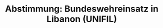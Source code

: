 ---
abstimmung:
  abstimmung: 2
  bundestagssitzung: 108
  datum: 28. Juni 2019
  legislaturperiode: 19
categories:
- Todo
data:
- title: Abstimmungsergebnis 20190628_2-data.pdf
  url: /res/2021-btw/abstimmungsergebnisse/20190628_2-data.pdf
- title: Abstimmungsergebnis 20190628_2_xls-data.xls
  url: /res/2021-btw/abstimmungsergebnisse/20190628_2_xls-data.xls
- title: Abstimmungsergebnis 20190628_2_xls-datacsv
  url: /res/2021-btw/abstimmungsergebnisse/csv/20190628_2_xls-datacsv
documents:
- local: /res/2021-btw/drucksachen/10722.pdf
  title: Drucksache 19/10722
  url: https://dip21.bundestag.de/dip21/btd/19/107/1910722.pdf
ergebnis:
  AfD:
    enthaltung: 0
    gesamt: 91
    ja: 0
    nein: 79
    nichtabgegeben: 12
    ungueltig: 0
  Bündnis 90/Die Grünen:
    enthaltung: 2
    gesamt: 67
    ja: 56
    nein: 2
    nichtabgegeben: 7
    ungueltig: 0
  Die Linke:
    enthaltung: 0
    gesamt: 69
    ja: 0
    nein: 68
    nichtabgegeben: 1
    ungueltig: 0
  FDP:
    enthaltung: 0
    gesamt: 80
    ja: 68
    nein: 0
    nichtabgegeben: 12
    ungueltig: 0
  cdu/csu:
    enthaltung: 0
    gesamt: 246
    ja: 232
    nein: 0
    nichtabgegeben: 14
    ungueltig: 0
  file: 20190628_2_xls-data.xls
  fraktionslos:
    enthaltung: 2
    gesamt: 4
    ja: 1
    nein: 0
    nichtabgegeben: 1
    ungueltig: 0
  spd:
    enthaltung: 0
    gesamt: 152
    ja: 133
    nein: 0
    nichtabgegeben: 19
    ungueltig: 0
layout: abstimmung
links:
- title: Link zu bundestag.de
  url: https://www.bundestag.de/parlament/plenum/abstimmung/abstimmung?id=611
preview: 'Deutscher Bundestag


  108. Sitzung des Deutschen Bundestages

  am Freitag, 28. Juni 2019


  Endgültiges Ergebnis der Namentlichen Abstimmung Nr. 2


  Beschlussempfehlung des Auswärtigen Ausschusses (3. Ausschuss) zu den Antrag der

  Bundesregierung

  Fortsetzung der Beteiligung bewaffneter deutscher Streitkräfte an der "United Nations

  Interim Force in Lebanon" (UNFIL)

  Drs. 19//9956 und 19/10722'
tags:
- Todo
title: 'Abstimmung: Bundeswehreinsatz in Libanon (UNIFIL)'
---